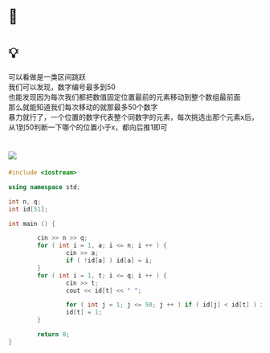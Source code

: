 # 🔗


# 💡
可以看做是一类区间跳跃  
我们可以发现，数字编号最多到50  
也能发现因为每次我们都把数值固定位置最前的元素移动到整个数组最前面  
那么就能知道我们每次移动的就那最多50个数字  
暴力就行了，一个位置的数字代表整个同数字的元素，每次挑选出那个元素x后，从1到50判断一下哪个的位置小于x，都向后推1即可  

# <img src="https://img-blog.csdnimg.cn/20210713144601841.png" >
```cpp
#include <iostream>

using namespace std;

int n, q;
int id[51];

int main () {

        cin >> n >> q;
        for ( int i = 1, a; i <= n; i ++ ) {
                cin >> a;
                if ( !id[a] ) id[a] = i;
        }
        for ( int i = 1, t; i <= q; i ++ ) {
                cin >> t;
                cout << id[t] << " ";

                for ( int j = 1; j <= 50; j ++ ) if ( id[j] < id[t] ) id[j] ++;
                id[t] = 1;
        }

        return 0;
}



```
